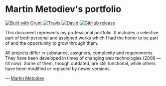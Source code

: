 # Martin Metodiev's portfolio
                                                   
[![Built with Grunt](https://cdn.gruntjs.com/builtwith.svg)](https://gruntjs.com/) [![Travis](https://img.shields.io/travis/martinmethod/portfolio.svg)](https://travis-ci.org/martinmethod/portfolio) [![David](https://img.shields.io/david/dev/martinmethod/portfolio.svg)](https://david-dm.org/martinmethod/portfolio?type=dev) [![GitHub release](https://img.shields.io/github/release/martinmethod/portfolio.svg)](https://github.com/martinmethod/portfolio/releases/latest)

This document represents my professional portfolio. It includes a selective part of both personal and assigned works which I had the honor to be part of and the opportunity to grow through them.

All projects differ in substance, assigners, complexity and requirements. They have been developed in times of changing web technologies (2008 — till now). Some of them, though outdated, are still functional, while others have been modified or replaced by newer versions.

— [Martin Metodiev](https://portfolio.metodiev.dev "Take a look at my portfolio")

